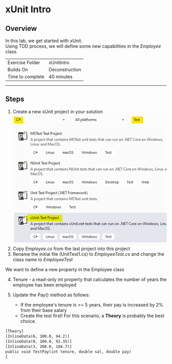 ﻿# xUnit Intro
## Overview
In this lab, we get started with xUnit.  
Using TDD process, we will define some new capabilities in the *Employee* class.

| | |
| --------- | --------------------------- |
| Exercise Folder | xUnitIntro |
| Builds On | Deconstruction |
| Time to complete | 40 minutes

---

## Steps
1. Create a new xUnit project in your solution ![Xunit](xunit.png)
1. Copy *Employee.cs* from the last project into this project
1. Rename the initial file (UnitTest1.cs) to *EmployeeTest.cs* and change the 
class name to *EmployeeTest*

We want to define a new property in the Employee class

4. Tenure - a read-only int property that calculates the number of years the employee
has been employed

5. Update the Pay() method as follows:
	- If the employee's tenure is >= 5 years, their pay is increased by 2% from their 
	base salary
	- Create the test first!  For this scenario, a **Theory** is probably the best choice.
 
```cs\#
[Theory]
[InlineData(6, 100.0, 94.2)]
[InlineData(0, 100.0, 92.35)]
[InlineData(3, 200.0, 184.7)]
public void TestPay(int tenure, double sal, double pay)
{
```

